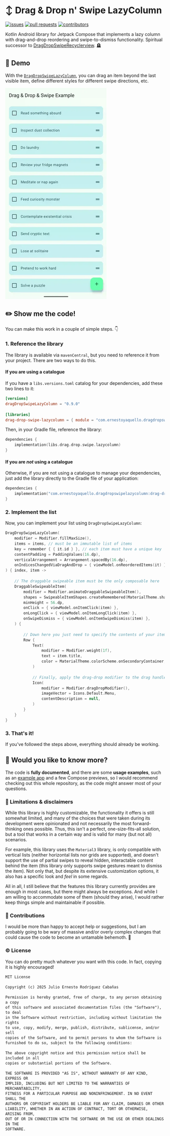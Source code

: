 # ↕️ Drag & Drop n' Swipe LazyColumn

[![issues](https://img.shields.io/github/issues/ernestoyaquello/DragDropSwipeLazyColumn)](https://github.com/ernestoyaquello/DragDropSwipeLazyColumn/issues)
[![pull requests](https://img.shields.io/github/issues-pr/ernestoyaquello/DragDropSwipeLazyColumn)](https://github.com/ernestoyaquello/DragDropSwipeLazyColumn/pulls)
[![contributors](https://img.shields.io/github/contributors/ernestoyaquello/DragDropSwipeLazyColumn)](https://github.com/ernestoyaquello/DragDropSwipeLazyColumn/graphs/contributors)

Kotlin Android library for Jetpack Compose that implements a lazy column with drag-and-drop reordering and swipe-to-dismiss functionality. Spiritual successor to [DragDropSwipeRecyclerview](https://github.com/ernestoyaquello/DragDropSwipeRecyclerview). 🪦

## 🎥 Demo

With the [`DragDropSwipeLazyColumn`](https://github.com/ernestoyaquello/DragDropSwipeLazyColumn/blob/main/drag-drop-swipe-lazycolumn/src/main/java/com/ernestoyaquello/dragdropswipelazycolumn/DragDropSwipeLazyColumn.kt), you can drag an item beyond the last visible item, define different styles for different swipe directions, etc.

![Animated image as a demo for the `DragDropSwipeLazyColumn`](drag-drop-swipe-lazycolumn-demo.webp)

## ✏️ Show me the code!

You can make this work in a couple of simple steps. 👇

### 1. Reference the library

The library is available via `mavenCentral`, but you need to reference it from your project. There are two ways to do this.

#### If you are using a catalogue

If you have a `libs.versions.toml` catalog for your dependencies, add these two lines to it:

```toml
[versions]
dragDropSwipeLazyColumn = "0.9.0"

[libraries]
drag-drop-swipe-lazycolumn = { module = "com.ernestoyaquello.dragdropswipelazycolumn:drag-drop-swipe-lazycolumn", version.ref = "dragDropSwipeLazyColumn" }

```

Then, in your Gradle file, reference the library:

```kotlin
dependencies {
    implementation(libs.drag.drop.swipe.lazycolumn)
}
```

#### If you are *not* using a catalogue

Otherwise, if you are not using a catalogue to manage your dependencies, just add the library directly to the Gradle file of your application:

```kotlin
dependencies {
    implementation("com.ernestoyaquello.dragdropswipelazycolumn:drag-drop-swipe-lazycolumn:0.9.0")
}
```

### 2. Implement the list

Now, you can implement your list using `DragDropSwipeLazyColumn`:

```kotlin
DragDropSwipeLazyColumn(
    modifier = Modifier.fillMaxSize(),
    items = items, // must be an immutable list of items
    key = remember { { it.id } }, // each item must have a unique key
    contentPadding = PaddingValues(16.dp),
    verticalArrangement = Arrangement.spacedBy(16.dp),
    onIndicesChangedViaDragAndDrop = { viewModel.onReorderedItems(it) },
) { index, item ->

    // The draggable swipeable item must be the only composable here
    DraggableSwipeableItem(
        modifier = Modifier.animateDraggableSwipeableItem(),
        shapes = SwipeableItemShapes.createRemembered(MaterialTheme.shapes.medium),
        minHeight = 56.dp,
        onClick = { viewModel.onItemClick(item) },
        onLongClick = { viewModel.onItemLongClick(item) },
        onSwipeDismiss = { viewModel.onItemSwipeDismiss(item) },
    ) {

        // Down here you just need to specify the contents of your item
        Row {
            Text(
                modifier = Modifier.weight(1f),
                text = item.title,
                color = MaterialTheme.colorScheme.onSecondaryContainer,
            )

            // Finally, apply the drag-drop modifier to the drag handle icon
            Icon(
                modifier = Modifier.dragDropModifier(),
                imageVector = Icons.Default.Menu,
                contentDescription = null,
            )
        }
    }
}
```

### 3. That's it!

If you've followed the steps above, everything should already be working.

## 🤔 Would you like to know more?

The code is **fully documented**, and there are some **usage examples**, such as an [example app](https://github.com/ernestoyaquello/DragDropSwipeLazyColumn/tree/main/app) and a few Compose previews, so I would recommend checking out this whole repository, as the code might answer most of your questions.

### 📝 Limitations & disclaimers

While this library is highly customizable, the functionality it offers is still somewhat limited, and many of the choices that were taken during its development were opinionated and not necessarily the most forward-thinking ones possible. Thus, this isn't a perfect, one-size-fits-all solution, but a tool that works in a certain way and is valid for many (but not all) scenarios.

For example, this library uses the `Material3` library, is only compatible with vertical lists (neither horizontal lists nor grids are supported), and doesn't support the use of partial swipes to reveal hidden, interactable content behind the item (this library only supports swipe gestures meant to dismiss the item). Not only that, but despite its extensive customization options, it also has a specific look and *feel* in some regards.

All in all, I still believe that the features this library currently provides are enough in most cases, but there might always be exceptions. And while I am willing to accommodate some of them (should they arise), I would rather keep things simple and maintainable if possible.

### 🤝 Contributions

I would be more than happy to accept help or suggestions, but I am probably going to be wary of massive and/or overly complex changes that could cause the code to become an untamable behemoth. 🙈

### ©️ License

You can do pretty much whatever you want with this code. In fact, copying it is highly encouraged!

```
MIT License

Copyright (c) 2025 Julio Ernesto Rodríguez Cabañas

Permission is hereby granted, free of charge, to any person obtaining a copy
of this software and associated documentation files (the "Software"), to deal
in the Software without restriction, including without limitation the rights
to use, copy, modify, merge, publish, distribute, sublicense, and/or sell
copies of the Software, and to permit persons to whom the Software is
furnished to do so, subject to the following conditions:

The above copyright notice and this permission notice shall be included in all
copies or substantial portions of the Software.

THE SOFTWARE IS PROVIDED "AS IS", WITHOUT WARRANTY OF ANY KIND, EXPRESS OR
IMPLIED, INCLUDING BUT NOT LIMITED TO THE WARRANTIES OF MERCHANTABILITY,
FITNESS FOR A PARTICULAR PURPOSE AND NONINFRINGEMENT. IN NO EVENT SHALL THE
AUTHORS OR COPYRIGHT HOLDERS BE LIABLE FOR ANY CLAIM, DAMAGES OR OTHER
LIABILITY, WHETHER IN AN ACTION OF CONTRACT, TORT OR OTHERWISE, ARISING FROM,
OUT OF OR IN CONNECTION WITH THE SOFTWARE OR THE USE OR OTHER DEALINGS IN THE
SOFTWARE.
```
